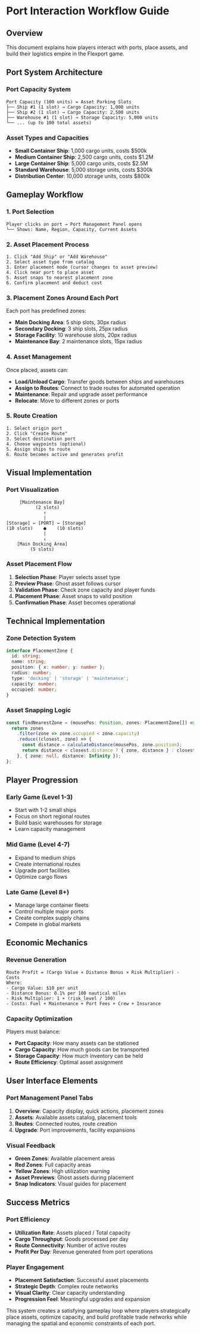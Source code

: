 # Port Interaction Workflow Guide

## Overview
This document explains how players interact with ports, place assets, and build their logistics empire in the Flexport game.

## Port System Architecture

### Port Capacity System
```
Port Capacity (100 units) = Asset Parking Slots
├── Ship #1 (1 slot) → Cargo Capacity: 1,000 units
├── Ship #2 (1 slot) → Cargo Capacity: 2,500 units  
├── Warehouse #1 (1 slot) → Storage Capacity: 5,000 units
└── ... (up to 100 total assets)
```

### Asset Types and Capacities
- **Small Container Ship**: 1,000 cargo units, costs $500k
- **Medium Container Ship**: 2,500 cargo units, costs $1.2M
- **Large Container Ship**: 5,000 cargo units, costs $2.5M
- **Standard Warehouse**: 5,000 storage units, costs $300k
- **Distribution Center**: 10,000 storage units, costs $800k

## Gameplay Workflow

### 1. Port Selection
```
Player clicks on port → Port Management Panel opens
└── Shows: Name, Region, Capacity, Current Assets
```

### 2. Asset Placement Process
```
1. Click "Add Ship" or "Add Warehouse"
2. Select asset type from catalog
3. Enter placement mode (cursor changes to asset preview)
4. Click near port to place asset
5. Asset snaps to nearest placement zone
6. Confirm placement and deduct cost
```

### 3. Placement Zones Around Each Port
Each port has predefined zones:
- **Main Docking Area**: 5 ship slots, 30px radius
- **Secondary Docking**: 3 ship slots, 25px radius  
- **Storage Facility**: 10 warehouse slots, 20px radius
- **Maintenance Bay**: 2 maintenance slots, 15px radius

### 4. Asset Management
Once placed, assets can:
- **Load/Unload Cargo**: Transfer goods between ships and warehouses
- **Assign to Routes**: Connect to trade routes for automated operation
- **Maintenance**: Repair and upgrade asset performance
- **Relocate**: Move to different zones or ports

### 5. Route Creation
```
1. Select origin port
2. Click "Create Route"
3. Select destination port
4. Choose waypoints (optional)
5. Assign ships to route
6. Route becomes active and generates profit
```

## Visual Implementation

### Port Visualization
```
     [Maintenance Bay]
           (2 slots)
              ↑
              |
[Storage] ← [PORT] → [Storage]
(10 slots)    ●    (10 slots)
              |
              ↓
    [Main Docking Area]
         (5 slots)
```

### Asset Placement Flow
1. **Selection Phase**: Player selects asset type
2. **Preview Phase**: Ghost asset follows cursor
3. **Validation Phase**: Check zone capacity and player funds
4. **Placement Phase**: Asset snaps to valid position
5. **Confirmation Phase**: Asset becomes operational

## Technical Implementation

### Zone Detection System
```typescript
interface PlacementZone {
  id: string;
  name: string;
  position: { x: number; y: number };
  radius: number;
  type: 'docking' | 'storage' | 'maintenance';
  capacity: number;
  occupied: number;
}
```

### Asset Snapping Logic
```typescript
const findNearestZone = (mousePos: Position, zones: PlacementZone[]) => {
  return zones
    .filter(zone => zone.occupied < zone.capacity)
    .reduce((closest, zone) => {
      const distance = calculateDistance(mousePos, zone.position);
      return distance < closest.distance ? { zone, distance } : closest;
    }, { zone: null, distance: Infinity });
};
```

## Player Progression

### Early Game (Level 1-3)
- Start with 1-2 small ships
- Focus on short regional routes
- Build basic warehouses for storage
- Learn capacity management

### Mid Game (Level 4-7)
- Expand to medium ships
- Create international routes
- Upgrade port facilities
- Optimize cargo flows

### Late Game (Level 8+)
- Manage large container fleets
- Control multiple major ports
- Create complex supply chains
- Compete in global markets

## Economic Mechanics

### Revenue Generation
```
Route Profit = (Cargo Value × Distance Bonus × Risk Multiplier) - Costs
Where:
- Cargo Value: $10 per unit
- Distance Bonus: 0.1% per 100 nautical miles
- Risk Multiplier: 1 + (risk_level / 100)
- Costs: Fuel + Maintenance + Port Fees + Crew + Insurance
```

### Capacity Optimization
Players must balance:
- **Port Capacity**: How many assets can be stationed
- **Cargo Capacity**: How much goods can be transported
- **Storage Capacity**: How much inventory can be held
- **Route Efficiency**: Optimal asset assignment

## User Interface Elements

### Port Management Panel Tabs
1. **Overview**: Capacity display, quick actions, placement zones
2. **Assets**: Available assets catalog, placement tools
3. **Routes**: Connected routes, route creation
4. **Upgrade**: Port improvements, facility expansions

### Visual Feedback
- **Green Zones**: Available placement areas
- **Red Zones**: Full capacity areas
- **Yellow Zones**: High utilization warning
- **Asset Previews**: Ghost assets during placement
- **Snap Indicators**: Visual guides for placement

## Success Metrics

### Port Efficiency
- **Utilization Rate**: Assets placed / Total capacity
- **Cargo Throughput**: Goods processed per day
- **Route Connectivity**: Number of active routes
- **Profit Per Day**: Revenue generated from port operations

### Player Engagement
- **Placement Satisfaction**: Successful asset placements
- **Strategic Depth**: Complex route networks
- **Visual Clarity**: Clear capacity understanding
- **Progression Feel**: Meaningful upgrades and expansion

This system creates a satisfying gameplay loop where players strategically place assets, optimize capacity, and build profitable trade networks while managing the spatial and economic constraints of each port. 